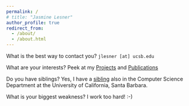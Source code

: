 ```yaml
---
permalink: /
# title: "Jasmine Lesner"
author_profile: true
redirect_from: 
  - /about/
  - /about.html
---
```


<!-- Hello! I am a graduate student in the Computer Science Department at the University of California, Santa Barbara.

### FAQ -->

What is the best way to contact you? `jlesner [at] ucsb.edu`

What are your interests? Peek at my 
<a target="_blank" href="projects">Projects</a>
and
<a target="_blank" href="publications">Publications</a>

Do you have siblings? Yes, I have a <a href="#">sibling</a> also in the Computer Science Department at the University of California, Santa Barbara.

What is your biggest weakness? I work too hard! :-)

<!-- Are you looking for an internship? YES! -->

<!-- 
My research focuses on the intersection of `Human-AI Interaction`, `Interactive AI Systems`, `Educational Technology`. 

**Research Mission:** To make AI systems more accessible and comprehensible to diverse users, particularly learners and educators, by creating intuitive, multimodal interfaces that bridge the gap between complex AI capabilities and everyday user needs. I believe that AI-powered educational tools should be so engaging and natural to use that learning through technology becomes as intuitive as learning from a human teacher. -->

<!-- Add Font Awesome for icons -->
<link rel="stylesheet" href="https://cdnjs.cloudflare.com/ajax/libs/font-awesome/5.15.4/css/all.min.css">

<!-- <section class="gallery" style="padding: 2rem 0;">
   <h2 style="text-align: center; margin-bottom: 2rem;">Gallery</h2>
   
   <div class="gallery-grid" style="display: grid; grid-template-columns: repeat(auto-fill, minmax(250px, 1fr)); gap: 1rem; padding: 0 1rem;">
       <div class="img-container" style="aspect-ratio: 1; overflow: hidden; border-radius: 8px; box-shadow: 0 2px 4px rgba(0,0,0,0.1);">
           <img src="images/image1.jpg" alt="Gallery image 1" style="width: 100%; height: 100%; object-fit: cover; transition: transform 0.3s ease;" onmouseover="this.style.transform='scale(1.05)'" onmouseout="this.style.transform='scale(1)'">
       </div>
       
       <div class="img-container" style="aspect-ratio: 1; overflow: hidden; border-radius: 8px; box-shadow: 0 2px 4px rgba(0,0,0,0.1);">
           <img src="images/image2.jpg" alt="Gallery image 2" style="width: 100%; height: 100%; object-fit: cover; transition: transform 0.3s ease;" onmouseover="this.style.transform='scale(1.05)'" onmouseout="this.style.transform='scale(1)'">
       </div>
       
       <div class="img-container" style="aspect-ratio: 1; overflow: hidden; border-radius: 8px; box-shadow: 0 2px 4px rgba(0,0,0,0.1);">
           <img src="images/image3.jpg" alt="Gallery image 3" style="width: 100%; height: 100%; object-fit: cover; transition: transform 0.3s ease;" onmouseover="this.style.transform='scale(1.05)'" onmouseout="this.style.transform='scale(1)'">
       </div>
       
       <div class="img-container" style="aspect-ratio: 1; overflow: hidden; border-radius: 8px; box-shadow: 0 2px 4px rgba(0,0,0,0.1);">
           <img src="images/image4.jpg" alt="Gallery image 4" style="width: 100%; height: 100%; object-fit: cover; transition: transform 0.3s ease;" onmouseover="this.style.transform='scale(1.05)'" onmouseout="this.style.transform='scale(1)'">
       </div>
       
       <div class="img-container" style="aspect-ratio: 1; overflow: hidden; border-radius: 8px; box-shadow: 0 2px 4px rgba(0,0,0,0.1);">
           <img src="images/image5.jpg" alt="Gallery image 5" style="width: 100%; height: 100%; object-fit: cover; transition: transform 0.3s ease;" onmouseover="this.style.transform='scale(1.05)'" onmouseout="this.style.transform='scale(1)'">
       </div>
       
       <div class="img-container" style="aspect-ratio: 1; overflow: hidden; border-radius: 8px; box-shadow: 0 2px 4px rgba(0,0,0,0.1);">
           <img src="images/image6.jpg" alt="Gallery image 6" style="width: 100%; height: 100%; object-fit: cover; transition: transform 0.3s ease;" onmouseover="this.style.transform='scale(1.05)'" onmouseout="this.style.transform='scale(1)'">
       </div>
   </div>
</section> -->